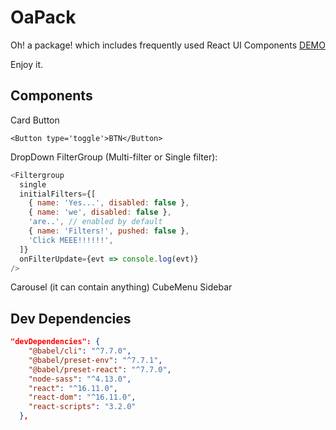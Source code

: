 # OaPack

Oh! a package! which includes frequently used React UI Components
[DEMO](https://gnimoay.com/post/oapack)

Enjoy it.

## Components

Card
Button

```
<Button type='toggle'>BTN</Button>
```

DropDown
FilterGroup (Multi-filter or Single filter):

```js
<Filtergroup
  single
  initialFilters={[
    { name: 'Yes...', disabled: false },
    { name: 'we', disabled: false },
    'are..', // enabled by default
    { name: 'Filters!', pushed: false },
    'Click MEEE!!!!!!',
  ]}
  onFilterUpdate={evt => console.log(evt)}
/>
```

Carousel (it can contain anything)
CubeMenu
Sidebar

## Dev Dependencies

```json
"devDependencies": {
    "@babel/cli": "^7.7.0",
    "@babel/preset-env": "^7.7.1",
    "@babel/preset-react": "^7.7.0",
    "node-sass": "^4.13.0",
    "react": "^16.11.0",
    "react-dom": "^16.11.0",
    "react-scripts": "3.2.0"
  },
```
